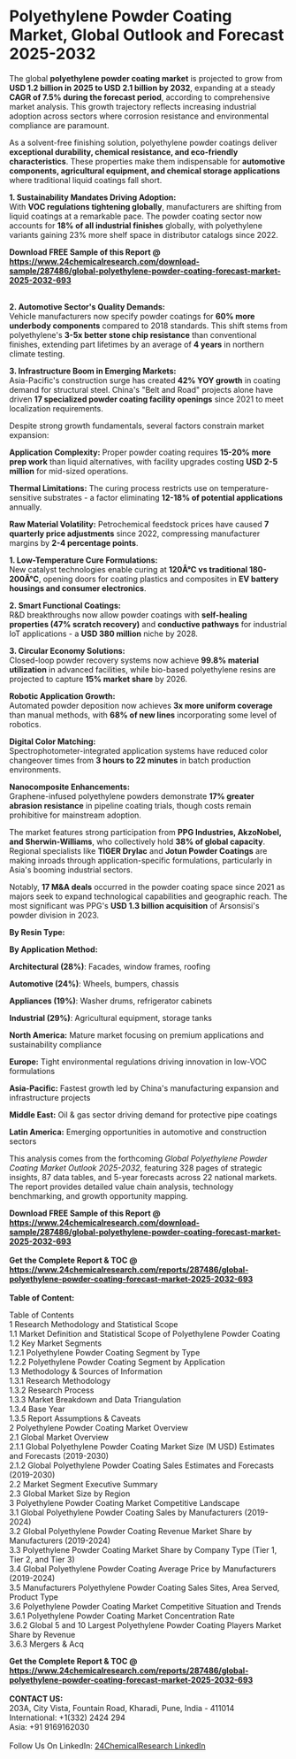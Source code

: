 <h1>Polyethylene Powder Coating Market, Global Outlook and Forecast 2025-2032</h1><p>The global <strong>polyethylene powder coating market</strong> is projected to grow from <strong>USD 1.2 billion in 2025 to USD 2.1 billion by 2032</strong>, expanding at a steady <strong>CAGR of 7.5% during the forecast period</strong>, according to comprehensive market analysis. This growth trajectory reflects increasing industrial adoption across sectors where corrosion resistance and environmental compliance are paramount.</p><p>As a solvent-free finishing solution, polyethylene powder coatings deliver <strong>exceptional durability, chemical resistance, and eco-friendly characteristics</strong>. These properties make them indispensable for <strong>automotive components, agricultural equipment, and chemical storage applications</strong> where traditional liquid coatings fall short.</p><p><strong>1. Sustainability Mandates Driving Adoption:</strong><br>
With <strong>VOC regulations tightening globally</strong>, manufacturers are shifting from liquid coatings at a remarkable pace. The powder coating sector now accounts for <strong>18% of all industrial finishes</strong> globally, with polyethylene variants gaining 23% more shelf space in distributor catalogs since 2022.</p><div><b>Download FREE Sample of this Report @ 
            <a href="https://www.24chemicalresearch.com/download-sample/287486/global-polyethylene-powder-coating-forecast-market-2025-2032-693">
            https://www.24chemicalresearch.com/download-sample/287486/global-polyethylene-powder-coating-forecast-market-2025-2032-693</a></b></div><br><p><strong>2. Automotive Sector's Quality Demands:</strong><br>
Vehicle manufacturers now specify powder coatings for <strong>60% more underbody components</strong> compared to 2018 standards. This shift stems from polyethylene's <strong>3-5x better stone chip resistance</strong> than conventional finishes, extending part lifetimes by an average of <strong>4 years</strong> in northern climate testing.</p><p><strong>3. Infrastructure Boom in Emerging Markets:</strong><br>
Asia-Pacific's construction surge has created <strong>42% YOY growth</strong> in coating demand for structural steel. China's "Belt and Road" projects alone have driven <strong>17 specialized powder coating facility openings</strong> since 2021 to meet localization requirements.</p><p>Despite strong growth fundamentals, several factors constrain market expansion:</p><p><strong>Application Complexity:</strong> Proper powder coating requires <strong>15-20% more prep work</strong> than liquid alternatives, with facility upgrades costing <strong>USD 2-5 million</strong> for mid-sized operations.</p><p><strong>Thermal Limitations:</strong> The curing process restricts use on temperature-sensitive substrates - a factor eliminating <strong>12-18% of potential applications</strong> annually.</p><p><strong>Raw Material Volatility:</strong> Petrochemical feedstock prices have caused <strong>7 quarterly price adjustments</strong> since 2022, compressing manufacturer margins by <strong>2-4 percentage points</strong>.</p><p><strong>1. Low-Temperature Cure Formulations:</strong><br>
New catalyst technologies enable curing at <strong>120Â°C vs traditional 180-200Â°C</strong>, opening doors for coating plastics and composites in <strong>EV battery housings and consumer electronics</strong>.</p><p><strong>2. Smart Functional Coatings:</strong><br>
R&amp;D breakthroughs now allow powder coatings with <strong>self-healing properties (47% scratch recovery)</strong> and <strong>conductive pathways</strong> for industrial IoT applications - a <strong>USD 380 million</strong> niche by 2028.</p><p><strong>3. Circular Economy Solutions:</strong><br>
Closed-loop powder recovery systems now achieve <strong>99.8% material utilization</strong> in advanced facilities, while bio-based polyethylene resins are projected to capture <strong>15% market share</strong> by 2026.</p><p><strong>Robotic Application Growth:</strong><br>
	Automated powder deposition now achieves <strong>3x more uniform coverage</strong> than manual methods, with <strong>68% of new lines</strong> incorporating some level of robotics.</p><p><strong>Digital Color Matching:</strong><br>
	Spectrophotometer-integrated application systems have reduced color changeover times from <strong>3 hours to 22 minutes</strong> in batch production environments.</p><p><strong>Nanocomposite Enhancements:</strong><br>
	Graphene-infused polyethylene powders demonstrate <strong>17% greater abrasion resistance</strong> in pipeline coating trials, though costs remain prohibitive for mainstream adoption.</p><p>The market features strong participation from <strong>PPG Industries, AkzoNobel, and Sherwin-Williams</strong>, who collectively hold <strong>38% of global capacity</strong>. Regional specialists like <strong>TIGER Drylac</strong> and <strong>Jotun Powder Coatings</strong> are making inroads through application-specific formulations, particularly in Asia's booming industrial sectors.</p><p>Notably, <strong>17 M&amp;A deals</strong> occurred in the powder coating space since 2021 as majors seek to expand technological capabilities and geographic reach. The most significant was PPG's <strong>USD 1.3 billion acquisition</strong> of Arsonsisi's powder division in 2023.</p><p><strong>By Resin Type:</strong></p><p><strong>By Application Method:</strong></p><p><strong>Architectural (28%)</strong>: Facades, window frames, roofing</p><p><strong>Automotive (24%)</strong>: Wheels, bumpers, chassis</p><p><strong>Appliances (19%)</strong>: Washer drums, refrigerator cabinets</p><p><strong>Industrial (29%)</strong>: Agricultural equipment, storage tanks</p><p><strong>North America:</strong> Mature market focusing on premium applications and sustainability compliance</p><p><strong>Europe:</strong> Tight environmental regulations driving innovation in low-VOC formulations</p><p><strong>Asia-Pacific:</strong> Fastest growth led by China's manufacturing expansion and infrastructure projects</p><p><strong>Middle East:</strong> Oil &amp; gas sector driving demand for protective pipe coatings</p><p><strong>Latin America:</strong> Emerging opportunities in automotive and construction sectors</p><p>This analysis comes from the forthcoming <em>Global Polyethylene Powder Coating Market Outlook 2025-2032</em>, featuring 328 pages of strategic insights, 87 data tables, and 5-year forecasts across 22 national markets. The report provides detailed value chain analysis, technology benchmarking, and growth opportunity mapping.</p><div><b>Download FREE Sample of this Report @ 
            <a href="https://www.24chemicalresearch.com/download-sample/287486/global-polyethylene-powder-coating-forecast-market-2025-2032-693">
            https://www.24chemicalresearch.com/download-sample/287486/global-polyethylene-powder-coating-forecast-market-2025-2032-693</a></b></div><br><div><b>Get the Complete Report & TOC @ 
            <a href="https://www.24chemicalresearch.com/reports/287486/global-polyethylene-powder-coating-forecast-market-2025-2032-693">
            https://www.24chemicalresearch.com/reports/287486/global-polyethylene-powder-coating-forecast-market-2025-2032-693</a></b></div><br>
            <b>Table of Content:</b><p>Table of Contents<br />
1 Research Methodology and Statistical Scope<br />
1.1 Market Definition and Statistical Scope of Polyethylene Powder Coating<br />
1.2 Key Market Segments<br />
1.2.1 Polyethylene Powder Coating Segment by Type<br />
1.2.2 Polyethylene Powder Coating Segment by Application<br />
1.3 Methodology & Sources of Information<br />
1.3.1 Research Methodology<br />
1.3.2 Research Process<br />
1.3.3 Market Breakdown and Data Triangulation<br />
1.3.4 Base Year<br />
1.3.5 Report Assumptions & Caveats<br />
2 Polyethylene Powder Coating Market Overview<br />
2.1 Global Market Overview<br />
2.1.1 Global Polyethylene Powder Coating Market Size (M USD) Estimates and Forecasts (2019-2030)<br />
2.1.2 Global Polyethylene Powder Coating Sales Estimates and Forecasts (2019-2030)<br />
2.2 Market Segment Executive Summary<br />
2.3 Global Market Size by Region<br />
3 Polyethylene Powder Coating Market Competitive Landscape<br />
3.1 Global Polyethylene Powder Coating Sales by Manufacturers (2019-2024)<br />
3.2 Global Polyethylene Powder Coating Revenue Market Share by Manufacturers (2019-2024)<br />
3.3 Polyethylene Powder Coating Market Share by Company Type (Tier 1, Tier 2, and Tier 3)<br />
3.4 Global Polyethylene Powder Coating Average Price by Manufacturers (2019-2024)<br />
3.5 Manufacturers Polyethylene Powder Coating Sales Sites, Area Served, Product Type<br />
3.6 Polyethylene Powder Coating Market Competitive Situation and Trends<br />
3.6.1 Polyethylene Powder Coating Market Concentration Rate<br />
3.6.2 Global 5 and 10 Largest Polyethylene Powder Coating Players Market Share by Revenue<br />
3.6.3 Mergers & Acq</p><div><b>Get the Complete Report & TOC @ 
            <a href="https://www.24chemicalresearch.com/reports/287486/global-polyethylene-powder-coating-forecast-market-2025-2032-693">
            https://www.24chemicalresearch.com/reports/287486/global-polyethylene-powder-coating-forecast-market-2025-2032-693</a></b></div><br><b>CONTACT US:</b><br>
            203A, City Vista, Fountain Road, Kharadi, Pune, India - 411014<br>
            International: +1(332) 2424 294<br>
            Asia: +91 9169162030 <br><br>
            Follow Us On LinkedIn: <a href="https://www.linkedin.com/company/24chemicalresearch/">24ChemicalResearch LinkedIn</a>